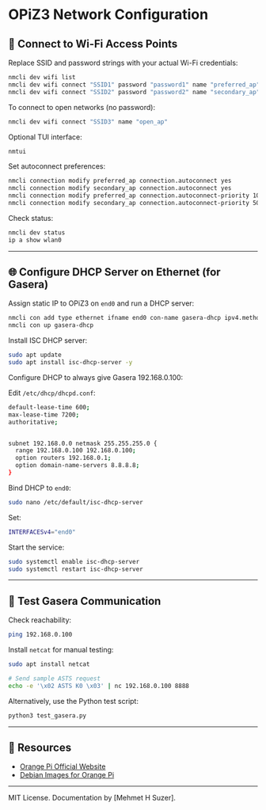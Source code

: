 # OPiZ3 Network Configuration

## 📶 Connect to Wi-Fi Access Points

Replace SSID and password strings with your actual Wi-Fi credentials:

```bash
nmcli dev wifi list
nmcli dev wifi connect "SSID1" password "password1" name "preferred_ap"
nmcli dev wifi connect "SSID2" password "password2" name "secondary_ap"
```

To connect to open networks (no password):

```bash
nmcli dev wifi connect "SSID3" name "open_ap"
```

Optional TUI interface:

```bash
nmtui
```

Set autoconnect preferences:

```bash
nmcli connection modify preferred_ap connection.autoconnect yes
nmcli connection modify secondary_ap connection.autoconnect yes
nmcli connection modify preferred_ap connection.autoconnect-priority 100
nmcli connection modify secondary_ap connection.autoconnect-priority 50
```

Check status:

```bash
nmcli dev status
ip a show wlan0
```

---

## 🌐 Configure DHCP Server on Ethernet (for Gasera)

Assign static IP to OPiZ3 on `end0` and run a DHCP server:

```bash
nmcli con add type ethernet ifname end0 con-name gasera-dhcp ipv4.method manual ipv4.addresses 192.168.0.1/24
nmcli con up gasera-dhcp
```

Install ISC DHCP server:

```bash
sudo apt update
sudo apt install isc-dhcp-server -y
```

Configure DHCP to always give Gasera 192.168.0.100:

Edit `/etc/dhcp/dhcpd.conf`:

```bash
default-lease-time 600;
max-lease-time 7200;
authoritative;


subnet 192.168.0.0 netmask 255.255.255.0 {
  range 192.168.0.100 192.168.0.100;
  option routers 192.168.0.1;
  option domain-name-servers 8.8.8.8;
}
```

Bind DHCP to `end0`:

```bash
sudo nano /etc/default/isc-dhcp-server
```

Set:

```bash
INTERFACESv4="end0"
```

Start the service:

```bash
sudo systemctl enable isc-dhcp-server
sudo systemctl restart isc-dhcp-server
```

---

## 🧪 Test Gasera Communication

Check reachability:

```bash
ping 192.168.0.100
```

Install `netcat` for manual testing:

```bash
sudo apt install netcat

# Send sample ASTS request
echo -e '\x02 ASTS K0 \x03' | nc 192.168.0.100 8888
```

Alternatively, use the Python test script:

```bash
python3 test_gasera.py
```

---

## 🔗 Resources

- [Orange Pi Official Website](https://www.orangepi.org/)
- [Debian Images for Orange Pi](https://wiki.debian.org/InstallingDebianOn/Allwinner)

---

MIT License. Documentation by [Mehmet H Suzer].
